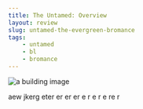 ```yaml
---
title: The Untamed: Overview
layout: review
slug: untamed-the-evergreen-bromance
tags:
    - untamed
    - bl
    - bromance
---
```


![a building image](https://0.soompi.io/wp-content/uploads/2019/09/02104233/untamed_banner_2.jpg)

aew jkerg eter
er
er
er
e
r
e
r
e
re
r
